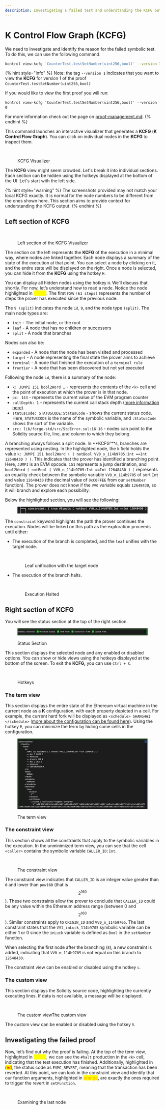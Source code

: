 ```yaml
---
description: Investigating a failed test and understanding the KCFG output
---
```


# K Control Flow Graph (KCFG)

We need to investigate and identify the reason for the failed symbolic test. To do this, we can use the following command:

```bash
kontrol view-kcfg 'CounterTest.testSetNumber(uint256,bool)' --version 1
```

{% hint style="info" %}
Note:  the tag `--version 1` indicates that you want to view the **KCFG** for version 1 of the proof `CounterTest.testSetNumber(uint256,bool)`

If you would like to view the first proof you will run:

```
kontrol view-kcfg 'CounterTest.testSetNumber(uint256,bool)' --version 0
```

For more information check out the page on [proof-management.md](proof-management.md "mention").
{% endhint %}

This command launches an interactive visualizer that generates a **KCFG** (**K Control Flow Graph**). You can click on individual nodes in the **KCFG** to inspect them.

<figure><img src="../../.gitbook/assets/KCFG Vis.png" alt=""><figcaption><p>KCFG Visualizer</p></figcaption></figure>

The **KCFG** view might seem crowded. Let's break it into individual sections. Each section can be hidden using the hotkeys displayed at the bottom of the UI. Let's start with the left side.

{% hint style="warning" %}
The screenshots provided may not match your local KCFG exactly. It is normal for the node numbers to be different from the ones shown here. This section aims to provide context for understanding the KCFG output.
{% endhint %}

## Left section of KCFG

<figure><img src="../../.gitbook/assets/Left KCFG.png" alt=""><figcaption><p>Left section of the KCFG Visualizer</p></figcaption></figure>

The section on the left represents the **KCFG** of the execution in a minimal way, where nodes are linked together. Each node displays a summary of the state of the execution at that point. You can select a node by clicking on it, and the entire state will be displayed on the right. Once a node is selected, you can hide it from the **KCFG** using the hotkey `H`.

You can display all hidden nodes using the hotkey `H`. We’ll discuss that shortly. For now, let’s understand how to read a node. Notice the node highlighted in <mark style="color:yellow;">yellow</mark>. The first row `(61 steps)` represents the number of steps the prover has executed since the previous node.

The `9 (split)` indicates the node `id`, `9`, and the node type `(split)`. The main node types are:

* `init` - The initial node, or the root
* `leaf` - A node that has no children or successors
* `split` - A node that branches

Nodes can also be:

* `expanded` - A node that the node has been visited and processed
* `target` - A node representing the final state the prover aims to achieve
* `terminal` - A node that finished the execution of a `terminal rule`
* `frontier` - A node that has been discovered but not yet executed

Following the node `id`, there is a summary of the node:

* `k: JUMPI 151 bool2Word …` - represents the contents of the `<k>` cell and the point of execution at which the prover is in that node.
* `pc: 143` - represents the current value of the EVM program counter
* `callDepth: 1` - represents the current call stack depth ([more information here](https://docs.soliditylang.org/en/v0.8.17/security-considerations.html#call-stack-depth)).
* `statusCode: STATUSCODE:StatusCode` - shows the current status code. Here, `STATUSCODE` is the name of the symbolic variable, and `:StatusCode` shows the sort of the variable.
* `src: lib/forge-std/src/StdError.sol:16:16` - nodes can point to the Solidity source file, line, and column to which they belong.

A branching always follows a split node. In **KCFG'**s, branches are represented using nesting. In the highlighted node, the `k` field holds the value `k: JUMPI 151 bool2Word ( ( notBool VV0_x_114b9705:Int ==Int 12648430 ) )`. This indicates that the prover has identified a branching point. Here, `JUMPI` is an EVM opcode. `151` represents a jump destination, and `bool2Word ( notBool ( VV0_n_114b9705:Int ==Int 12648430 ) )` represents an equality check between the symbolic variable `VV0_n_114b9705` of sort `Int` and value `12648430` (the decimal value of `0xC0FFEE` from our `setNumber` function). The prover does not know if the `VV0` variable equals `12648430`, so it will branch and explore each possibility.

Below the highlighted section, you will see the following:

<figure><img src="../../.gitbook/assets/constraint.png" alt=""><figcaption></figcaption></figure>

The `constraint` keyword highlights the path the prover continues the execution. Nodes will be linked on this path as the exploration proceeds until either:

*   The execution of the branch is completed, and the `leaf` unifies with the target node.



    <figure><img src="../../.gitbook/assets/Leaf Unification.png" alt=""><figcaption><p>Leaf unification with the target node</p></figcaption></figure>
*   The execution of the branch halts.



    <figure><img src="../../.gitbook/assets/Execution Halted.png" alt=""><figcaption><p>Execution Halted</p></figcaption></figure>

## Right section of KCFG

You will see the status section at the top of the right section.

<figure><img src="../../.gitbook/assets/StatusSection.png" alt=""><figcaption><p>Status Section</p></figcaption></figure>

This section displays the selected node and any enabled or disabled options. You can show or hide views using the hotkeys displayed at the bottom of the screen. To exit the **KCFG,** you can use `Ctrl + C`.

<figure><img src="../../.gitbook/assets/image (14).png" alt=""><figcaption><p>Hotkeys</p></figcaption></figure>

### **The term view**

This section displays the entire state of the Ethereum virtual machine in the current node as a **K** configuration, with each property depicted in a cell. For example, the current hard fork will be displayed as `<schedule> SHANGHAI </schedule>` ([more about the configuration can be found here](https://jellopaper.org/evm/#configuration)). Using the hotkey `M`, you can minimize the term by hiding some cells in the configuration.

<figure><img src="../../.gitbook/assets/Termview.png" alt=""><figcaption><p>The term view</p></figcaption></figure>

### The constraint view

This section shows all the constraints that apply to the symbolic variables in the execution. In the unminimized term view, you can see that the cell `<caller>` contains the symbolic variable `CALLER_ID:Int`.

<figure><img src="../../.gitbook/assets/Screenshot 2023-05-12 at 10.40.48.png" alt=""><figcaption><p>The constraint view</p></figcaption></figure>

The constraint view indicates that `CALLER_ID` is an integer value greater than `0` and lower than `pow160` (that is $$2^{160}$$). These two constraints allow the prover to conclude that `CALLER_ID` could be any value within the Ethereum address range (between 0 and $$2^{160}$$). Similar constraints apply to `ORIGIN_ID` and `VV0_n_114b9705`. The last constraint states that the `VV1_inLuck_114b9705` symbolic variable can be either 1 or 0 since the `inLuck` variable is defined as `Bool` in the `setNumber` function.

When selecting the first node after the branching (`8`), a new constraint is added, indicating that `VV0_n_114b9705` is not equal on this branch to `12648430`.

The constraint view can be enabled or disabled using the hotkey `c`.

### The custom view

This section displays the Solidity source code, highlighting the currently executing lines. If data is not available, a message will be displayed.

<figure><img src="../../.gitbook/assets/Custom View.png" alt=""><figcaption><p>The custom viewThe custom view</p></figcaption></figure>

The custom view can be enabled or disabled using the hotkey `V`.

## Investigating the failed proof

Now, let’s find out why the proof is failing. At the top of the term view, highlighted in <mark style="color:yellow;">yellow</mark>, we can see the `#halt` production in the `<k>` cell, indicating that the test execution has finished. Additionally, highlighted in <mark style="color:red;">red</mark>, the status code as `EVMC_REVERT`, meaning that the transaction has been reverted. At this point, we can look in the constraint view and identify that our function arguments, highlighted in <mark style="color:orange;">orange</mark>, are exactly the ones required to trigger the revert in `setFunction`.

<figure><img src="../../.gitbook/assets/Last Node.png" alt=""><figcaption><p>Examining the last node</p></figcaption></figure>
